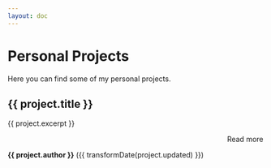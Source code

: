 ```yaml
---
layout: doc
---
```


# Personal Projects

Here you can find some of my personal projects.

<div v-for="project in projects">

  <h2><a :href="`${constants.baseUrl}${project.path}`">{{ project.title }}</a></h2>

{{ project.excerpt }}

  <p style="text-align: right"><a :href="`${constants.baseUrl}${project.path}`">Read more</a></p>

**{{ project.author }}** ({{ transformDate(project.updated) }})

</div>

<script setup>
import data from '../../data.json'
import constants from '../../.vitepress/constants.js'

// sort projects
const projects = (data['projects'] || []).sort(
  (a, b) => new Date(b.updated) - new Date(a.updated)
)

const transformDate = (date) =>
  new Date(date).toLocaleDateString('en-US', {
    year: 'numeric',
    month: 'long',
    day: 'numeric'
  })
</script>
